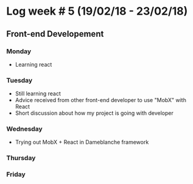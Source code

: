 # Log week # 5 (19/02/18 - 23/02/18)
## Front-end Developement

### Monday
* Learning react
### Tuesday
* Still learning react
* Advice received from other front-end developer to use "MobX" with React
* Short discussion about how my project is going with developer
### Wednesday
* Trying out MobX + React in Dameblanche framework
### Thursday

### Friday